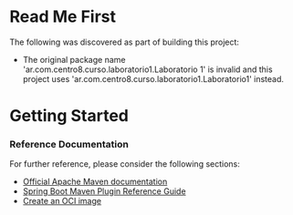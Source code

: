 # Read Me First
The following was discovered as part of building this project:

* The original package name 'ar.com.centro8.curso.laboratorio1.Laboratorio 1' is invalid and this project uses 'ar.com.centro8.curso.laboratorio1.Laboratorio1' instead.

# Getting Started

### Reference Documentation
For further reference, please consider the following sections:

* [Official Apache Maven documentation](https://maven.apache.org/guides/index.html)
* [Spring Boot Maven Plugin Reference Guide](https://docs.spring.io/spring-boot/docs/2.6.6/maven-plugin/reference/html/)
* [Create an OCI image](https://docs.spring.io/spring-boot/docs/2.6.6/maven-plugin/reference/html/#build-image)

